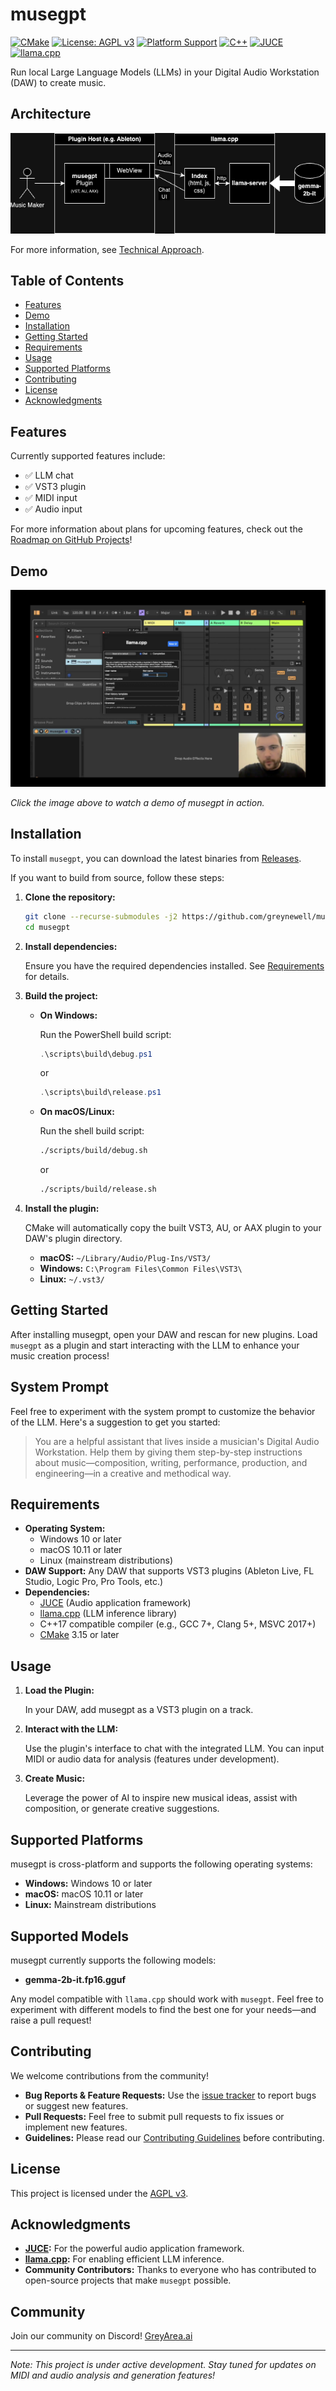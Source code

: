 # musegpt

[![CMake](https://github.com/greynewell/musegpt/actions/workflows/cmake.yml/badge.svg?branch=main)](https://github.com/greynewell/musegpt/actions/workflows/cmake.yml) [![License: AGPL v3](https://img.shields.io/badge/License-AGPL%20v3-blue.svg)](https://www.gnu.org/licenses/agpl-3.0) [![Platform Support](https://img.shields.io/badge/platform-Windows%20%7C%20macOS%20%7C%20Linux-blue)](#supported-platforms) [![C++](https://img.shields.io/badge/c++-17-%2300599C.svg?logo=c%2B%2B&logoColor=white)](https://isocpp.org/) [![JUCE](https://img.shields.io/badge/JUCE-8-8DC63F&logo=juce&logoColor=white)](https://juce.com/) [![llama.cpp](https://img.shields.io/badge/llama.cpp-feff4aa-violet&logoColor=white)](https://github.com/ggerganov/llama.cpp/commit/feff4aa8461da7c432d144c11da4802e41fef3cf)

Run local Large Language Models (LLMs) in your Digital Audio Workstation (DAW) to create music.

## Architecture

![Architecture Diagram](assets/musegpt.drawio.png)

For more information, see [Technical Approach](https://musegpt.org/technical_approach.html).

## Table of Contents

- [Features](#features)
- [Demo](#demo)
- [Installation](#installation)
- [Getting Started](#getting-started)
- [Requirements](#requirements)
- [Usage](#usage)
- [Supported Platforms](#supported-platforms)
- [Contributing](#contributing)
- [License](#license)
- [Acknowledgments](#acknowledgments)

## Features

Currently supported features include:

- ✅ LLM chat
- ✅ VST3 plugin
- ✅ MIDI input
- ✅ Audio input

For more information about plans for upcoming features, check out the [Roadmap on GitHub Projects](https://github.com/users/greynewell/projects/1)!

## Demo

[![musegpt Demo](assets/demo-thumbnail.png)](https://x.com/greynewell/status/1834805775686156534)

*Click the image above to watch a demo of musegpt in action.*

## Installation

To install `musegpt`, you can download the latest binaries from [Releases](https://github.com/greynewell/musegpt/releases).

If you want to build from source, follow these steps:

1. **Clone the repository:**

   ```bash
   git clone --recurse-submodules -j2 https://github.com/greynewell/musegpt.git
   cd musegpt
   ```

2. **Install dependencies:**

   Ensure you have the required dependencies installed. See [Requirements](#requirements) for details.

3. **Build the project:**

   - **On Windows:**

     Run the PowerShell build script:

     ```powershell
     .\scripts\build\debug.ps1
     ```

     or

     ```powershell
     .\scripts\build\release.ps1
     ```

   - **On macOS/Linux:**

     Run the shell build script:

     ```bash
     ./scripts/build/debug.sh
     ```

     or

     ```bash
     ./scripts/build/release.sh
     ```

4. **Install the plugin:**

   CMake will automatically copy the built VST3, AU, or AAX plugin to your DAW's plugin directory.

   - **macOS:** `~/Library/Audio/Plug-Ins/VST3/`
   - **Windows:** `C:\Program Files\Common Files\VST3\`
   - **Linux:** `~/.vst3/`

## Getting Started

After installing musegpt, open your DAW and rescan for new plugins. Load `musegpt` as a plugin and start interacting with the LLM to enhance your music creation process!

## System Prompt

Feel free to experiment with the system prompt to customize the behavior of the LLM. Here's a suggestion to get you started:

> You are a helpful assistant that lives inside a musician's Digital Audio Workstation. Help them by giving them step-by-step instructions about music—composition, writing, performance, production, and engineering—in a creative and methodical way.

## Requirements

- **Operating System:**
  - Windows 10 or later
  - macOS 10.11 or later
  - Linux (mainstream distributions)
- **DAW Support:** Any DAW that supports VST3 plugins (Ableton Live, FL Studio, Logic Pro, Pro Tools, etc.)
- **Dependencies:**
  - [JUCE](https://juce.com/) (Audio application framework)
  - [llama.cpp](https://github.com/ggerganov/llama.cpp) (LLM inference library)
  - C++17 compatible compiler (e.g., GCC 7+, Clang 5+, MSVC 2017+)
  - [CMake](https://cmake.org/) 3.15 or later

## Usage

1. **Load the Plugin:**

   In your DAW, add musegpt as a VST3 plugin on a track.

2. **Interact with the LLM:**

   Use the plugin's interface to chat with the integrated LLM. You can input MIDI or audio data for analysis (features under development).

3. **Create Music:**

   Leverage the power of AI to inspire new musical ideas, assist with composition, or generate creative suggestions.

## Supported Platforms

musegpt is cross-platform and supports the following operating systems:

- **Windows:** Windows 10 or later
- **macOS:** macOS 10.11 or later
- **Linux:** Mainstream distributions

## Supported Models

musegpt currently supports the following models:

- **gemma-2b-it.fp16.gguf**

Any model compatible with `llama.cpp` should work with `musegpt`. Feel free to experiment with different models to find the best one for your needs—and raise a pull request!

## Contributing

We welcome contributions from the community!

- **Bug Reports & Feature Requests:** Use the [issue tracker](https://github.com/greynewell/musegpt/issues) to report bugs or suggest new features.
- **Pull Requests:** Feel free to submit pull requests to fix issues or implement new features.
- **Guidelines:** Please read our [Contributing Guidelines](CONTRIBUTING.md) before contributing.

## License

This project is licensed under the [AGPL v3](LICENSE).

## Acknowledgments

- **[JUCE](https://juce.com/):** For the powerful audio application framework.
- **[llama.cpp](https://github.com/ggerganov/llama.cpp):** For enabling efficient LLM inference.
- **Community Contributors:** Thanks to everyone who has contributed to open-source projects that make `musegpt` possible.

## Community

Join our community on Discord! [GreyArea.ai](http://greyarea.ai)

---

*Note: This project is under active development. Stay tuned for updates on MIDI and audio analysis and generation features!*
